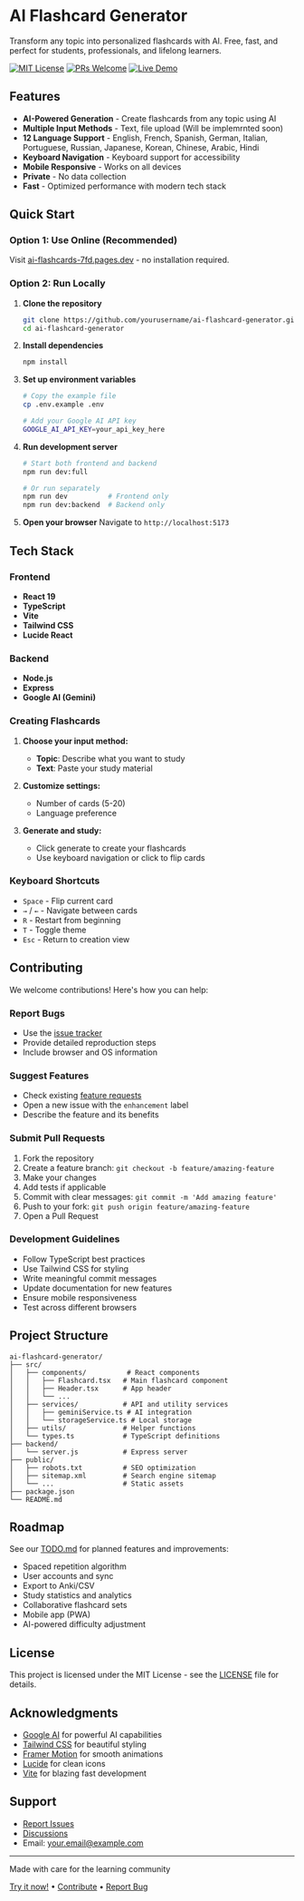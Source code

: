 # AI Flashcard Generator

Transform any topic into personalized flashcards with AI. Free, fast, and perfect for students, professionals, and lifelong learners.

[![MIT License](https://img.shields.io/badge/License-MIT-green.svg)](https://choosealicense.com/licenses/mit/)
[![PRs Welcome](https://img.shields.io/badge/PRs-welcome-brightgreen.svg)](http://makeapullrequest.com)
[![Live Demo](https://img.shields.io/badge/Live-Demo-blue.svg)](https://ai-flashcards-7fd.pages.dev/)

## Features

- **AI-Powered Generation** - Create flashcards from any topic using AI
- **Multiple Input Methods** - Text, file upload (Will be implemrnted soon)
- **12 Language Support** - English, French, Spanish, German, Italian, Portuguese, Russian, Japanese, Korean, Chinese, Arabic, Hindi
- **Keyboard Navigation** - Keyboard support for accessibility
- **Mobile Responsive** - Works on all devices
- **Private** - No data collection
- **Fast** - Optimized performance with modern tech stack

## Quick Start

### Option 1: Use Online (Recommended)
Visit [ai-flashcards-7fd.pages.dev](https://ai-flashcards-7fd.pages.dev/) - no installation required.

### Option 2: Run Locally

1. **Clone the repository**
   ```bash
   git clone https://github.com/yourusername/ai-flashcard-generator.git
   cd ai-flashcard-generator
   ```

2. **Install dependencies**
   ```bash
   npm install
   ```

3. **Set up environment variables**
   ```bash
   # Copy the example file
   cp .env.example .env
   
   # Add your Google AI API key
   GOOGLE_AI_API_KEY=your_api_key_here
   ```

4. **Run development server**
   ```bash
   # Start both frontend and backend
   npm run dev:full
   
   # Or run separately
   npm run dev          # Frontend only
   npm run dev:backend  # Backend only
   ```

5. **Open your browser**
   Navigate to `http://localhost:5173`

## Tech Stack

### Frontend
- **React 19**
- **TypeScript**
- **Vite**
- **Tailwind CSS**
- **Lucide React**

### Backend
- **Node.js**
- **Express**
- **Google AI (Gemini)**

### Creating Flashcards

1. **Choose your input method:**
   - **Topic**: Describe what you want to study
   - **Text**: Paste your study material

2. **Customize settings:**
   - Number of cards (5-20)
   - Language preference

3. **Generate and study:**
   - Click generate to create your flashcards
   - Use keyboard navigation or click to flip cards

### Keyboard Shortcuts

- `Space` - Flip current card
- `→` / `←` - Navigate between cards
- `R` - Restart from beginning
- `T` - Toggle theme
- `Esc` - Return to creation view

## Contributing

We welcome contributions! Here's how you can help:

### Report Bugs
- Use the [issue tracker](https://github.com/yourusername/ai-flashcard-generator/issues)
- Provide detailed reproduction steps
- Include browser and OS information

### Suggest Features
- Check existing [feature requests](https://github.com/yourusername/ai-flashcard-generator/issues?q=is%3Aissue+is%3Aopen+label%3Aenhancement)
- Open a new issue with the `enhancement` label
- Describe the feature and its benefits

### Submit Pull Requests

1. Fork the repository
2. Create a feature branch: `git checkout -b feature/amazing-feature`
3. Make your changes
4. Add tests if applicable
5. Commit with clear messages: `git commit -m 'Add amazing feature'`
6. Push to your fork: `git push origin feature/amazing-feature`
7. Open a Pull Request

### Development Guidelines

- Follow TypeScript best practices
- Use Tailwind CSS for styling
- Write meaningful commit messages
- Update documentation for new features
- Ensure mobile responsiveness
- Test across different browsers

## Project Structure

```
ai-flashcard-generator/
├── src/
│   ├── components/          # React components
│   │   ├── Flashcard.tsx   # Main flashcard component
│   │   ├── Header.tsx      # App header
│   │   └── ...
│   ├── services/           # API and utility services
│   │   ├── geminiService.ts # AI integration
│   │   └── storageService.ts # Local storage
│   ├── utils/              # Helper functions
│   └── types.ts            # TypeScript definitions
├── backend/
│   └── server.js           # Express server
├── public/
│   ├── robots.txt          # SEO optimization
│   ├── sitemap.xml         # Search engine sitemap
│   └── ...                 # Static assets
├── package.json
└── README.md
```

## Roadmap

See our [TODO.md](./TODO.md) for planned features and improvements:

- Spaced repetition algorithm
- User accounts and sync
- Export to Anki/CSV
- Study statistics and analytics
- Collaborative flashcard sets
- Mobile app (PWA)
- AI-powered difficulty adjustment

## License

This project is licensed under the MIT License - see the [LICENSE](LICENSE) file for details.

## Acknowledgments

- [Google AI](https://ai.google.dev/) for powerful AI capabilities
- [Tailwind CSS](https://tailwindcss.com/) for beautiful styling
- [Framer Motion](https://www.framer.com/motion/) for smooth animations
- [Lucide](https://lucide.dev/) for clean icons
- [Vite](https://vitejs.dev/) for blazing fast development

## Support

- [Report Issues](https://github.com/yourusername/ai-flashcard-generator/issues)
- [Discussions](https://github.com/yourusername/ai-flashcard-generator/discussions)
- Email: your.email@example.com

---

Made with care for the learning community

[Try it now!](https://ai-flashcards-7fd.pages.dev/) • [Contribute](#contributing) • [Report Bug](https://github.com/yourusername/ai-flashcard-generator/issues)

